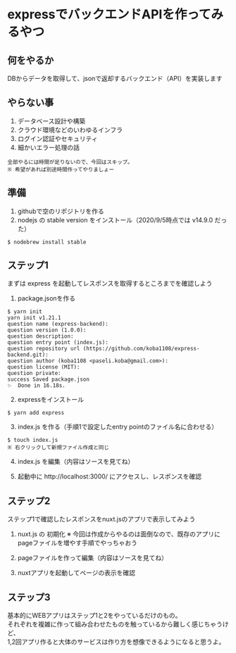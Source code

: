 # expressでバックエンドAPIを作ってみるやつ

## 何をやるか
DBからデータを取得して、jsonで返却するバックエンド（API）を実装します

## やらない事
1. データベース設計や構築
2. クラウド環境などのいわゆるインフラ
3. ログイン認証やセキュリティ
4. 細かいエラー処理の話
```
全部やるには時間が足りないので、今回はスキップ。
※ 希望があれば別途時間作ってやりましょー
```

## 準備
1. githubで空のリポジトリを作る
2. nodejs の stable version をインストール（2020/9/5時点では v14.9.0 だった）
```
$ nodebrew install stable
```

## ステップ1
まずは express を起動してレスポンスを取得するところまでを確認しよう

1. package.jsonを作る
```
$ yarn init
yarn init v1.21.1
question name (express-backend):
question version (1.0.0):
question description:
question entry point (index.js):
question repository url (https://github.com/koba1108/express-backend.git):
question author (koba1108 <paseli.koba@gmail.com>):
question license (MIT):
question private:
success Saved package.json
✨  Done in 16.18s.
```

2. expressをインストール
```
$ yarn add express
```

3. index.js を作る（手順1で設定したentry pointのファイル名に合わせる）
```
$ touch index.js
※ 右クリックして新規ファイル作成と同じ
```

4. index.js を編集（内容はソースを見てね）

5. 起動中に http://localhost:3000/ にアクセスし、レスポンスを確認

## ステップ2
ステップ1で確認したレスポンスをnuxt.jsのアプリで表示してみよう

1. nuxt.js の 初期化
※ 今回は作成からやるのは面倒なので、既存のアプリにpageファイルを増やす手順でやっちゃおう

2. pageファイルを作って編集（内容はソースを見てね）

3. nuxtアプリを起動してページの表示を確認

## ステップ3
基本的にWEBアプリはステップ1と2をやっているだけのもの。<br>
それぞれを複雑に作って組み合わせたものを触っているから難しく感じちゃうけど、<br>
1,2回アプリ作ると大体のサービスは作り方を想像できるようになると思うよ。

